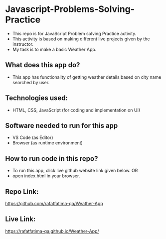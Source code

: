 # Javascript-Problems-Solving-Practice
- This repo is for JavaScript Problem solving Practice activity.
- This activity is based on making different live projects given by the instructor.
- My task is to make a basic Weather App.

## What does this app do?
- This app has functionality of getting weather details based on city name searched by user.

## Technologies used:
- HTML, CSS, JavaScript (for coding and implementation  on UI)

## Software needed to run for this app
- VS Code (as Editor)
- Browser (as runtime environment)

## How to run code in this repo?
- To run this app, click live github website link given below.
OR
- open index.html in your browser.

## Repo Link:
https://github.com/rafatfatima-qa/Weather-App

## Live Link:
https://rafatfatima-qa.github.io/Weather-App/
